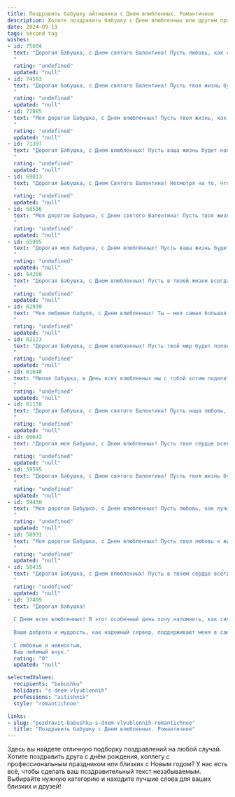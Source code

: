 ```yaml
---
title: Поздравить бабушку айтишника с Днем влюбленных. Романтичное
description: Хотите поздравить бабушку с Днем влюбленных или другим праздником? Наш ИИ создаст незабываемое поздравление, а вы обязательно выделитесь среди других.  
date: 2024-09-19
tags: second tag
wishes:
- id: 75604
  text: "Дорогая Бабушка, с Днем святого Валентина! Пусть любовь, как самый мощный алгоритм, соединит вас с миром, наполнив его яркими красками и нежностью. 💖
  "
  rating: "undefined"
  updated: "null"
- id: 74593
  text: "Дорогая бабушка, с Днем святого Валентина! Пусть твоя жизнь будет такой же яркой и прекрасной, как любовь, которая царит в твоем сердце.
  "
  rating: "undefined"
  updated: "null"
- id: 72885
  text: "Моя дорогая Бабушка, с Днем влюбленных! Пусть твоя жизнь, как и код, будет написана с любовью, а каждый день будет полон теплых строк и романтических комментариев.
  "
  rating: "undefined"
  updated: "null"
- id: 71397
  text: "Дорогая Бабушка, с Днем влюбленных! Пусть ваша жизнь будет наполнена любовью, как ваш код — элегантностью и изяществом. Хочу, чтобы вы всегда чувствовали себя любимой и нужной, как самая важная строка в программе жизни.
  "
  rating: "undefined"
  updated: "null"
- id: 69813
  text: "Дорогая Бабушка, с Днем Святого Валентина! Несмотря на то, что ты - айтишница, в твоем сердце живет настоящая романтика. Желаю тебе бесконечного потока любви, счастья, которое не требует обновления, и чтобы каждый день был полон ярких эмоций, как код, написанный с любовью! 💖
  "
  rating: "undefined"
  updated: "null"
- id: 68536
  text: "Моя дорогая Бабушка, с Днем святого Валентина! Пусть твоя жизнь будет такой же яркой и теплой, как коды, которые ты пишешь своими умелыми ручками. Ты — самый лучший айтишник, и я безмерно люблю тебя!
  "
  rating: "undefined"
  updated: "null"
- id: 65905
  text: "Дорогая моя Бабушка, с Днём влюблённых! Пусть ваша жизнь будет полна любви, как строчки красивого кода, написанного с заботой и нежностью.  И пусть сердце ваше всегда остаётся молодым и горячим, как процессор мощного компьютера.
  "
  rating: "undefined"
  updated: "null"
- id: 64260
  text: "Дорогая Бабушка, с Днем влюбленных! Пусть в твоей жизни всегда царит любовь, а сердце бьется в такт с любимым человеком. Желаю тебе красивых моментов, ярких эмоций и нежных чувств! Пусть каждый день будет наполнен радостью и счастьем, как строка кода, написанная любовью.
  "
  rating: "undefined"
  updated: "null"
- id: 62930
  text: "Моя любимая бабуля, с Днем влюбленных! Ты – моя самая большая любовь,  мой источник вдохновения и тепла. Спасибо за твою бесконечную любовь и заботу. Ты – настоящая королева моего сердца!
  "
  rating: "undefined"
  updated: "null"
- id: 62123
  text: "Дорогая Бабушка, с Днем влюбленных! Пусть твой мир будет полон любви, тепла и романтики, как строчки кода, которые ты пишешь с такой страстью.
  "
  rating: "undefined"
  updated: "null"
- id: 61648
  text: "Милая бабушка, в День всех влюбленных мы с тобой хотим поделиться нашей безграничной любовью и благодарностью! Пусть твоя жизнь всегда будет наполнена тёплыми чувствами, как коды, которые ты пишешь,  превращаются в прекрасные приложения. Ты – настоящая королева цифровой эпохи, и твоя любовь вдохновляет нас на новые свершения! ❤️
  "
  rating: "undefined"
  updated: "null"
- id: 61150
  text: "Дорогая Бабушка, с Днем святого Валентина! Пусть наша любовь, как код, написанный на языке нежности, будет вечным алгоритмом счастья. 💕
  "
  rating: "undefined"
  updated: "null"
- id: 60642
  text: "Дорогая моя Бабушка, с Днем влюбленных! Пусть твое сердце всегда будет наполнено любовью, как строчки кода, написанные опытным Айтишником. Будь счастлива, любима и окружена заботой!
  "
  rating: "undefined"
  updated: "null"
- id: 59595
  text: "Дорогая Бабушка, с Днем святого Валентина! Пусть твоя жизнь будет полна любви, как код, написанный с заботой и лаской. Желаю тебе счастья, тепла и чтобы каждый день был наполнен нежностью, как строчки твоего любимого стихотворения. 🥰
  "
  rating: "undefined"
  updated: "null"
- id: 59430
  text: "Моя дорогая Бабушка, с Днем влюбленных! Пусть любовь, как лучший код, будет чистым и безошибочным, а каждый день рядом со мной -  волнующей игрой, которую мы будем создавать вместе!
  "
  rating: "undefined"
  updated: "null"
- id: 58931
  text: "Моя дорогая Бабушка, с Днем влюбленных! Пусть твоя любовь к жизни, к своим близким и, конечно же, к своему любимому айтишнику будет яркой и сильной, как код, написанный с любовью.  ❤️
  "
  rating: "undefined"
  updated: "null"
- id: 58435
  text: "Дорогая Бабушка, с Днем влюбленных! Пусть в твоем сердце всегда царит любовь, а жизнь напоминает прекрасный алгоритм, где каждый день – это строка кода, полная счастья и радости. Будь здорова, любима и, конечно же, люби сама! 💖
  "
  rating: "undefined"
  updated: "null"
- id: 37499
  text: "Дорогая бабушка!
  
  С Днем всех влюбленных! В этот особенный день хочу напомнить, как сильно я вас ценю и люблю. Вы — мой самый близкий человек, мой надежный друг и вдохновение. Как айтишник, я стараюсь быть логичным и рациональным, но чувства к вам всегда выходят за рамки кода и алгоритмов.
  
  Ваши доброта и мудрость, как надежный сервер, поддерживают меня в самые сложные моменты. Пусть ваша жизнь будет наполнена теплом и светом, а в сердце царит любовь. Мы вместе создаем самые прекрасные моменты, словно уникальные строки кода на экране жизни.
  
  С любовью и нежностью,
  Ваш любимый внук."
  rating: "0"
  updated: "null"

selectedValues:
  recipients: "babushku"
  holidays: "s-dnem-vlyublennih"
  professions: "aitishnik"
  style: "romantichnoe"

links:
- slug: "pozdravit-babushku-s-dnem-vlyublennih-romantichnoe"
  title: "Поздравить бабушку с Днем влюбленных. Романтичное"
---
```


Здесь вы найдете отличную подборку поздравлений на любой случай. 
Хотите поздравить друга с днём рождения, коллегу с профессиональным праздником или близких с Новым годом? У нас есть всё, чтобы сделать ваш поздравительный текст незабываемым. Выбирайте нужную категорию и находите лучшие слова для ваших близких и друзей!
